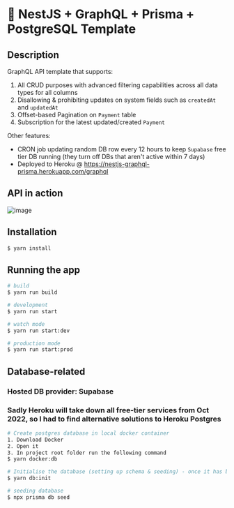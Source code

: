 # 🌱 NestJS + GraphQL + Prisma + PostgreSQL Template

## Description
GraphQL API template that supports:
1. All CRUD purposes with advanced filtering capabilities across all data types for all columns
2. Disallowing & prohibiting updates on system fields such as `createdAt` and `updatedAt`
3. Offset-based Pagination on `Payment` table
4. Subscription for the latest updated/created `Payment`

Other features:
- CRON job updating random DB row every 12 hours to keep `Supabase` free tier DB running (they turn off DBs that aren't active within 7 days)
- Deployed to Heroku @ https://nestjs-graphql-prisma.herokuapp.com/graphql

## API in action
![image](https://user-images.githubusercontent.com/53138432/202895869-793c4140-d16a-4bd7-9a81-062740872f3a.png)

## Installation

```bash
$ yarn install
```

## Running the app

```bash
# build
$ yarn run build

# development
$ yarn run start

# watch mode
$ yarn run start:dev

# production mode
$ yarn run start:prod
```

## Database-related
### Hosted DB provider: Supabase
### Sadly Heroku will take down all free-tier services from Oct 2022, so I had to find alternative solutions to Heroku Postgres

```bash
# Create postgres database in local docker container
1. Download Docker
2. Open it
3. In project root folder run the following command
$ yarn docker:db

# Initialise the database (setting up schema & seeding) - once it has been created in docker
$ yarn db:init

# seeding database
$ npx prisma db seed
```

